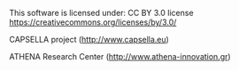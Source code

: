 
This software is licensed under: CC BY 3.0 license
https://creativecommons.org/licenses/by/3.0/


CAPSELLA project (http://www.capsella.eu)

ATHENA Research Center (http://www.athena-innovation.gr)
